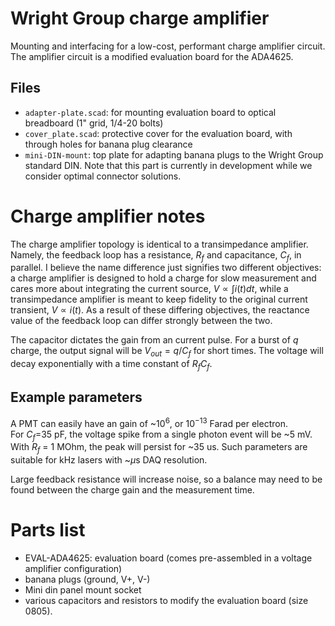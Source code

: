 # Wright Group charge amplifier

Mounting and interfacing for a low-cost, performant charge amplifier circuit.
The amplifier circuit is a modified evaluation board for the ADA4625.

## Files

* `adapter-plate.scad`: for mounting evaluation board to optical breadboard (1" grid, 1/4-20 bolts)
* `cover_plate.scad`: protective cover for the evaluation board, with through holes for banana plug clearance
* `mini-DIN-mount`: top plate for adapting banana plugs to the Wright Group standard DIN.  Note that this part is currently in development while we consider optimal connector solutions.


# Charge amplifier notes

The charge amplifier topology is identical to a transimpedance amplifier.
Namely, the feedback loop has a resistance, $R_f$ and capacitance, $C_f$, in parallel.
I believe the name difference just signifies two different objectives: a charge amplifier is designed to hold a charge for slow measurement and cares more about integrating the current source, $V \propto \int i(t) dt$, while a transimpedance amplifier is meant to keep fidelity to the original current transient, $V \propto i(t)$.
As a result of these differing objectives, the reactance value of the feedback loop can differ strongly between the two.

The capacitor dictates the gain from an current pulse.
For a burst of $q$ charge, the output signal will be $V_{out} = q/C_f$ for short times.
The voltage will decay exponentially with a time constant of $R_f C_f$.

## Example parameters

A PMT can easily have an gain of ~$10^6$, or $10^{-13}$ Farad per electron.  
For $C_f$=35 pF, the voltage spike from a single photon event will be ~5 mV.
With $R_f$ = 1 MOhm, the peak will persist for ~35 us.
Such parameters are suitable for kHz lasers with ~$\mu$s DAQ resolution.

Large feedback resistance will increase noise, so a balance may need to be found between the charge gain and the measurement time.  

# Parts list

* EVAL-ADA4625: evaluation board (comes pre-assembled in a voltage amplifier configuration)
* banana plugs (ground, V+, V-)
* Mini din panel mount socket
* various capacitors and resistors to modify the evaluation board (size 0805).


